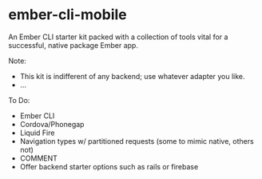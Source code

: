 # ember-cli-mobile
An Ember CLI starter kit packed with a collection of tools vital for a successful, native package Ember app.

Note:
  - This kit is indifferent of any backend; use whatever adapter you like.
  - ...

To Do:
  - Ember CLI
  - Cordova/Phonegap
  - Liquid Fire
  - Navigation types w/ partitioned requests (some to mimic native, others not)
  - COMMENT
  - Offer backend starter options such as rails or firebase
